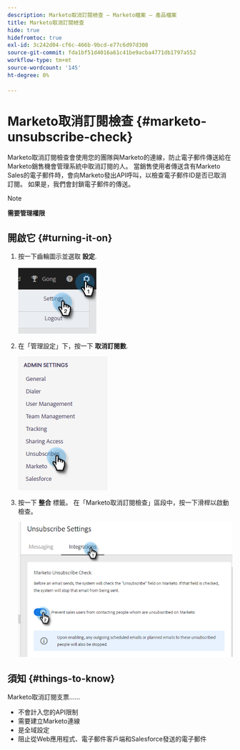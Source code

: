 ```yaml
---
description: Marketo取消訂閱檢查 — Marketo檔案 — 產品檔案
title: Marketo取消訂閱檢查
hide: true
hidefromtoc: true
exl-id: 3c242d04-cf6c-466b-9bcd-e77c6d97d308
source-git-commit: fda1bf51d4016a61c41be9acba4771db1797a552
workflow-type: tm+mt
source-wordcount: '145'
ht-degree: 0%

---
```


# Marketo取消訂閱檢查 {#marketo-unsubscribe-check}

Marketo取消訂閱檢查會使用您的團隊與Marketo的連線，防止電子郵件傳送給在Marketo銷售機會管理系統中取消訂閱的人。 當銷售使用者傳送含有Marketo Sales的電子郵件時，會向Marketo發出API呼叫，以檢查電子郵件ID是否已取消訂閱。 如果是，我們會封鎖電子郵件的傳送。

>[!NOTE]
>
>**需要管理權限**

## 開啟它 {#turning-it-on}

1. 按一下齒輪圖示並選取 **設定**.

   ![](assets/marketo-unsubscribe-check-1.png)

1. 在「管理設定」下，按一下 **取消訂閱數**.

   ![](assets/marketo-unsubscribe-check-2.png)

1. 按一下 **整合** 標籤。 在「Marketo取消訂閱檢查」區段中，按一下滑桿以啟動檢查。

   ![](assets/marketo-unsubscribe-check-3.png)

## 須知 {#things-to-know}

Marketo取消訂閱支票……

* 不會計入您的API限制
* 需要建立Marketo連線
* 是全域設定
* 阻止從Web應用程式、電子郵件客戶端和Salesforce發送的電子郵件
